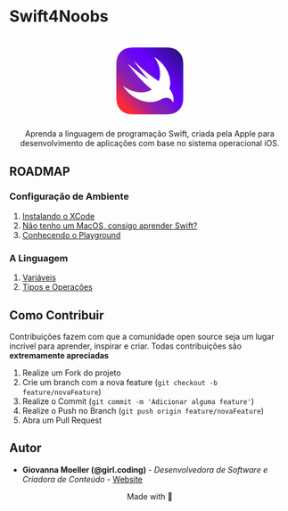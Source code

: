 # Swift4Noobs

<h1 align="center">
  <img src="./images/swift-logo.png" alt="Swift Logo" width="120">
</h1>

<p align="center">Aprenda a linguagem de programação Swift, criada pela Apple para desenvolvimento de aplicações com base no sistema operacional iOS.</p>

## ROADMAP

### Configuração de Ambiente
1. [Instalando o XCode](docs/ambiente/01-instalando-xcode.md)
2. [Não tenho um MacOS, consigo aprender Swift?](docs/ambiente/02-estudar-swift-sem-macos.md)
3. [Conhecendo o Playground](docs/ambiente/03-conhecendo-playgrounds.md)

### A Linguagem
1. [Variáveis](docs/linguagem/01-variaveis.md)
2. [Tipos e Operações](docs/linguagem/02-tipos-operacoes.md)

## Como Contribuir

Contribuições fazem com que a comunidade open source seja um lugar incrível para aprender, inspirar e criar. Todas contribuições
são **extremamente apreciadas**

1. Realize um Fork do projeto
2. Crie um branch com a nova feature (`git checkout -b feature/novaFeature`)
3. Realize o Commit (`git commit -m 'Adicionar alguma feature'`)
4. Realize o Push no Branch (`git push origin feature/novaFeature`)
5. Abra um Pull Request

## Autor

- **Giovanna Moeller (@girl.coding)** - _Desenvolvedora de Software e Criadora de Conteúdo_ - [Website](https://giovannamoeller.com)

<p align="center">Made with 💜</p>

